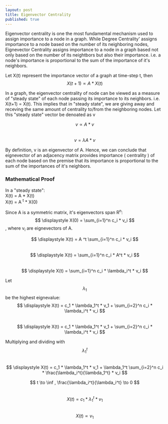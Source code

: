 ```yaml
---
layout: post
title: Eigenvector Centrality
published: true  
---
```


Eigenvector centrality is one the most fundamental mechanism used to assign importance to a node in a graph. While Degree Centrality' assigns importance to a node based on  the number of its neighboring nodes, Eignevector Centrality assigns importance to a node in a graph based not only based on the number of its neightbors but also their importance. i.e. a node's importance is proportional to the sum of the importance of it's neighbors.

Let X(t) represent the importance vector of a graph at time-step t, then  
$$ X(t+1) \propto A * X(t) $$
  
In a graph, the eigenvector centrality of node can be viewed as a measure of "steady state" of each node passing its importance to its neighbors. i.e. X(t+1) = X(t). This implies that in "steady state", we are giving away and receving the same amount of centrality to/from the neighboring nodes. Let this "steady state" vector be denoated as v  
  
$$ v  \propto A*v $$  
$$ v  = \lambda A*v $$

By definition, v is an eigenvector of A. Hence, we can conclude that eignevector of an adjacency matrix provides importance ( centrality ) of each node based on the premise that its importance is proportional to the sum of the importances of it's neighbors.  

### Mathematical Proof

In a "steady state":  
X(t) = A * X(t)  
X(t) = A <sup>t</sup> * X(0)
  
Since A is a symmetric matrix, it's eigenvectors span  R<sup>n</sup>:  
$$ \displaystyle X(0) = \sum_{i=1}^n  c_i * v_i $$, where v<sub>i</sub>  are eignevectors of A. 

$$ \displaystyle X(t) =  A ^t  \sum_{i=1}^n  c_i * v_i $$  
$$ \displaystyle X(t) =  \sum_{i=1}^n   c_i * A^t * v_i $$  
$$ \displaystyle X(t) =  \sum_{i=1}^n   c_i * \lambda_i^t * v_i $$
  
Let $$ \lambda_1 $$ be the highest eignevalue:  
$$ \displaystyle X(t) =  c_1 * \lambda_1^t * v_1 + \sum_{i=2}^n   c_i * \lambda_i^t * v_i $$  
$$ \displaystyle X(t) =  c_1 * \lambda_1^t * v_1 + \sum_{i=2}^n   c_i * \lambda_i^t * v_i $$   
  
Multiplying and dividing with $$ \lambda_1^t $$   
$$ \displaystyle X(t) =  c_1 * \lambda_1^t * v_1 + \lambda_1^t \sum_{i=2}^n   c_i * \frac{\lambda_i^t}{\lambda_1^t} * v_i $$  

$$ t \to \inf , \frac{\lambda_i^t}{\lambda_i^t} \to 0 $$  
$$ X(t) =  c_1 * \lambda_1^t * v_1 $$  
$$ X(t) \propto v_1 $$  



